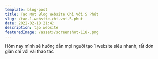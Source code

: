 ```yaml
---
template: blog-post
title: Tạo Một Blog Website Chỉ Với 5 Phút
slug: /tao-1-website-chi-voi-5-phut
date: 2022-02-18 21:42
description: tạo website
featuredImage: /assets/screenshot-118-.png
---
```

Hôm nay mình sẽ hướng dẫn mọi người tạo 1 website siêu nhanh, rất đơn giản chỉ với vài thao tác.